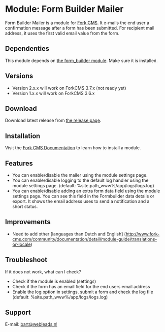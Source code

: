 # Module: Form Builder Mailer

Form Builder Mailer is a module for [Fork CMS](http://www.fork-cms.com).
It e-mails the end user a confirmation message after a form has been submitted.
For recipient mail address, it uses the first valid email value from the form.

## Dependenties

This module depends on [the form_builder module](http://www.fork-cms.com/extensions/detail/form-builder). Make sure it is installed.

## Versions

* Version 2.x.x will work on ForkCMS 3.7.x (not ready yet)
* Version 1.x.x will work on ForkCMS 3.6.x

## Download

Download latest release from [the release page](https://github.com/bart-lysander/form-builder-mailer/releases).

## Installation

Visit the [Fork CMS Documentation](http://www.fork-cms.com/community/documentation/detail/getting-started/adding-modules) to learn how to install a module.

## Features

* You can enable/disable the mailer using the module settings page.
* You can enable/disable logging to the default log handler using the module settings page. (default: %site.path_www%/app/logs/logs.log)
* You can enable/disable adding an extra form data field using the module settings page. You can see this field in the Formbuilder data details or export. It shows the email address uses to send a notification and a short status.

## Improvements

* Need to add other [languages than Dutch and English] (http://www.fork-cms.com/community/documentation/detail/module-guide/translations-or-locale)

## Troubleshoot

If it does not work, what can I check?

* Check if the module is enabled (settings)
* Check if the form has an email field for the end users email address
* Enable the log option in settings, submit a form and check the log file (default: %site.path_www%/app/logs/logs.log)

## Support

E-mail: bart@webleads.nl
